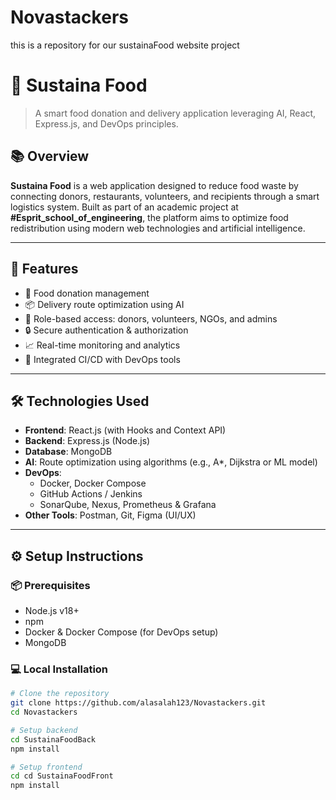 # Novastackers
this is a repository for our sustainaFood website project
# 🥗 Sustaina Food

> A smart food donation and delivery application leveraging AI, React, Express.js, and DevOps principles.

## 📚 Overview

**Sustaina Food** is a web application designed to reduce food waste by connecting donors, restaurants, volunteers, and recipients through a smart logistics system. Built as part of an academic project at **#Esprit_school_of_engineering**, the platform aims to optimize food redistribution using modern web technologies and artificial intelligence.

---

## 🚀 Features

- 🛒 Food donation management
- 📦 Delivery route optimization using AI
- 👥 Role-based access: donors, volunteers, NGOs, and admins
- 🔒 Secure authentication & authorization
- 📈 Real-time monitoring and analytics
- 🧪 Integrated CI/CD with DevOps tools

---

## 🛠️ Technologies Used

- **Frontend**: React.js (with Hooks and Context API)
- **Backend**: Express.js (Node.js)
- **Database**: MongoDB 
- **AI**: Route optimization using algorithms (e.g., A*, Dijkstra or ML model)
- **DevOps**:
  - Docker, Docker Compose
  - GitHub Actions / Jenkins
  - SonarQube, Nexus, Prometheus & Grafana
- **Other Tools**: Postman, Git, Figma (UI/UX)

---

## ⚙️ Setup Instructions

### 📦 Prerequisites

- Node.js v18+
- npm 
- Docker & Docker Compose (for DevOps setup)
- MongoDB 

### 💻 Local Installation

```bash
# Clone the repository
git clone https://github.com/alasalah123/Novastackers.git
cd Novastackers

# Setup backend
cd SustainaFoodBack
npm install

# Setup frontend
cd cd SustainaFoodFront
npm install
